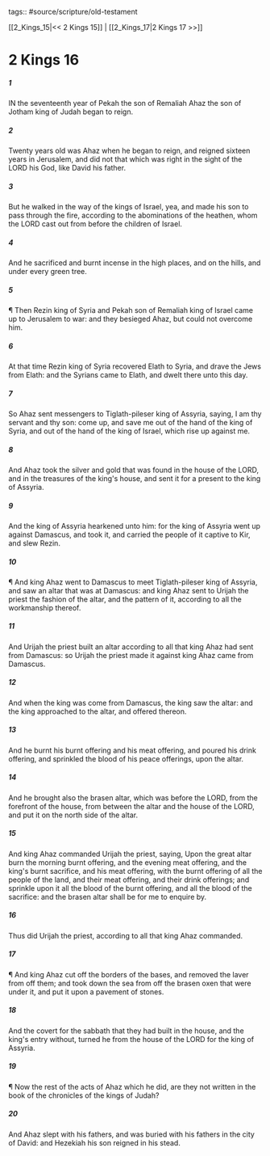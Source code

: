 tags:: #source/scripture/old-testament

[[2_Kings_15|<< 2 Kings 15]] | [[2_Kings_17|2 Kings 17 >>]]

# 2 Kings 16

##### 1

IN the seventeenth year of Pekah the son of Remaliah Ahaz the son of Jotham king of Judah began to reign.

##### 2

Twenty years old was Ahaz when he began to reign, and reigned sixteen years in Jerusalem, and did not that which was right in the sight of the LORD his God, like David his father.

##### 3

But he walked in the way of the kings of Israel, yea, and made his son to pass through the fire, according to the abominations of the heathen, whom the LORD cast out from before the children of Israel.

##### 4

And he sacrificed and burnt incense in the high places, and on the hills, and under every green tree.

##### 5

¶ Then Rezin king of Syria and Pekah son of Remaliah king of Israel came up to Jerusalem to war: and they besieged Ahaz, but could not overcome him.

##### 6

At that time Rezin king of Syria recovered Elath to Syria, and drave the Jews from Elath: and the Syrians came to Elath, and dwelt there unto this day.

##### 7

So Ahaz sent messengers to Tiglath-pileser king of Assyria, saying, I am thy servant and thy son: come up, and save me out of the hand of the king of Syria, and out of the hand of the king of Israel, which rise up against me.

##### 8

And Ahaz took the silver and gold that was found in the house of the LORD, and in the treasures of the king's house, and sent it for a present to the king of Assyria.

##### 9

And the king of Assyria hearkened unto him: for the king of Assyria went up against Damascus, and took it, and carried the people of it captive to Kir, and slew Rezin.

##### 10

¶ And king Ahaz went to Damascus to meet Tiglath-pileser king of Assyria, and saw an altar that was at Damascus: and king Ahaz sent to Urijah the priest the fashion of the altar, and the pattern of it, according to all the workmanship thereof.

##### 11

And Urijah the priest built an altar according to all that king Ahaz had sent from Damascus: so Urijah the priest made it against king Ahaz came from Damascus.

##### 12

And when the king was come from Damascus, the king saw the altar: and the king approached to the altar, and offered thereon.

##### 13

And he burnt his burnt offering and his meat offering, and poured his drink offering, and sprinkled the blood of his peace offerings, upon the altar.

##### 14

And he brought also the brasen altar, which was before the LORD, from the forefront of the house, from between the altar and the house of the LORD, and put it on the north side of the altar.

##### 15

And king Ahaz commanded Urijah the priest, saying, Upon the great altar burn the morning burnt offering, and the evening meat offering, and the king's burnt sacrifice, and his meat offering, with the burnt offering of all the people of the land, and their meat offering, and their drink offerings; and sprinkle upon it all the blood of the burnt offering, and all the blood of the sacrifice: and the brasen altar shall be for me to enquire by.

##### 16

Thus did Urijah the priest, according to all that king Ahaz commanded.

##### 17

¶ And king Ahaz cut off the borders of the bases, and removed the laver from off them; and took down the sea from off the brasen oxen that were under it, and put it upon a pavement of stones.

##### 18

And the covert for the sabbath that they had built in the house, and the king's entry without, turned he from the house of the LORD for the king of Assyria.

##### 19

¶ Now the rest of the acts of Ahaz which he did, are they not written in the book of the chronicles of the kings of Judah?

##### 20

And Ahaz slept with his fathers, and was buried with his fathers in the city of David: and Hezekiah his son reigned in his stead.

